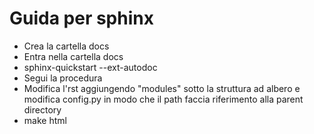 # Guida per sphinx
- Crea la cartella docs
- Entra nella cartella docs
- sphinx-quickstart --ext-autodoc
- Segui la procedura
- Modifica l'rst aggiungendo "modules" sotto la struttura ad albero e modifica config.py in modo che il path faccia 
riferimento alla parent directory
- make html
